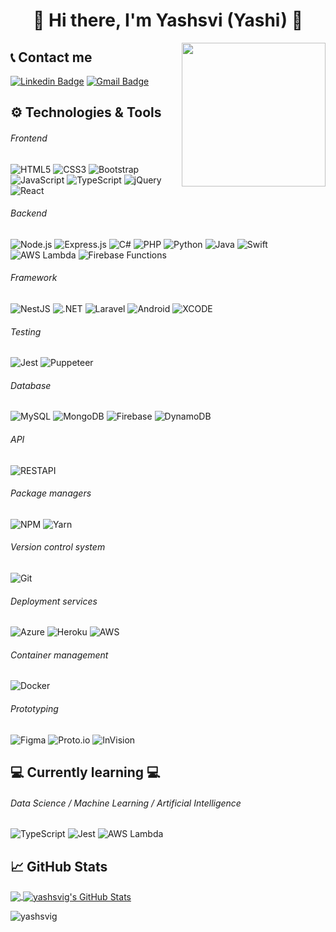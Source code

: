 <h1 align="center">
  👋
Hi there, I'm Yashsvi (Yashi)
  👋
</h1>

<img align='right' src="https://c.tenor.com/hl4H1KOXEMcAAAAM/bongo-cat-keyboard-smash.gif" width="230">

## 📞 Contact me

[![Linkedin Badge](https://img.shields.io/badge/-Yashsvi-blue?style=flat-square&logo=Linkedin&logoColor=white&link=https://www.linkedin.com/in/yashsvig/)](https://www.linkedin.com/in/yashsvi-g-893831107)
[![Gmail Badge](https://img.shields.io/badge/-Say_Hi!-c14438?style=flat-square&logo=Gmail&logoColor=white&link=mailto:girdhar.yashsvi@gmail.com)](mailto:girdhar.yashsvi@gmail.com)


## :gear: Technologies & Tools

###### Frontend

![HTML5](https://img.shields.io/badge/-HTML5-000000?style=flat&logo=HTML5)
![CSS3](https://img.shields.io/badge/-CSS3-000000?style=flat&logo=CSS3&logoColor=1572B6)
![Bootstrap](https://img.shields.io/badge/-Bootstrap-000000?style=flat&logo=Bootstrap&logoColor=563D7C)
![JavaScript](https://img.shields.io/badge/-JavaScript-000000?style=flat&logo=javascript)
![TypeScript](https://img.shields.io/badge/-TypeScript-000000?style=flat&logo=typescript)
![jQuery](https://img.shields.io/badge/-jQuery-000000?style=flat&logo=jquery)
![React](https://img.shields.io/badge/-React-000000?style=flat&logo=React&logoColor=61DAFB)

###### Backend

![Node.js](https://img.shields.io/badge/-Node.js-000000?style=flat&logo=Node.js&logoColor=339933)
![Express.js](https://img.shields.io/badge/-Express.js-000000?style=flat&logo=javascript&logoColor=808080)
![C#](https://img.shields.io/badge/-C_Sharp-000000?style=flat&logo=c-sharp)
![PHP](https://img.shields.io/badge/-PHP-000000?style=flat&logo=php&logoColor=8993be)
![Python](https://img.shields.io/badge/-Python-000000?style=flat&logo=python&logoColor=4B8BBE)
![Java](https://img.shields.io/badge/-Java-000000?style=flat&logo=java&logoColor=FFA500)
![Swift](https://img.shields.io/badge/-Swift-000000?style=flat&logo=swift&logoColor=FFA500)
![AWS Lambda](https://img.shields.io/badge/-AWS_Lambda-000000?style=flat&logo=amazon-aws)
![Firebase Functions](https://img.shields.io/badge/-Firebase_Functions-000000?style=flat&logo=firebase)

###### Framework

![NestJS](https://img.shields.io/badge/-NestJS-000000?style=flat&logo=nestjs&logoColor=E0234E)
![.NET](https://img.shields.io/badge/-ASP.NET-000000?style=flat&logo=.net&logoColor=339933)
![Laravel](https://img.shields.io/badge/-Laravel-000000?style=flat&logo=laravel&logoColor=fb503b)
![Android](https://img.shields.io/badge/-Android-000000?style=flat&logo=android&logoColor=3DDC84)
![XCODE](https://img.shields.io/badge/-xcode-000000?style=flat&logo=xcode)

###### Testing

![Jest](https://img.shields.io/badge/-Jest-000000?style=flat&logo=jest)
![Puppeteer](https://img.shields.io/badge/-Puppeteer-000000?style=flat&logo=puppeteer)
###### Database

![MySQL](https://img.shields.io/badge/-MySQL-000000?style=flat&logo=MySQL)
![MongoDB](https://img.shields.io/badge/-MongoDB-000000?style=flat&logo=MongoDB)
![Firebase](https://img.shields.io/badge/-Firebase-000000?style=flat&logo=Firebase)
![DynamoDB](https://img.shields.io/badge/-DynamoDB-000000?style=flat&logo=Amazon-aws)

###### API

![RESTAPI](https://img.shields.io/badge/-REST_API-000000?style=flat&logo=none&logoColor=336791)

###### Package managers

![NPM](https://img.shields.io/badge/-NPM-000000?style=flat&logo=NPM&logoColor=CB3837)
![Yarn](https://img.shields.io/badge/-Yarn-000000?style=flat&logo=Yarn&logoColor=2C8EBB)


###### Version control system

![Git](https://img.shields.io/badge/-Git-000000?style=flat&logo=Git&logoColor=F05032)


###### Deployment services

![Azure](https://img.shields.io/badge/-Azure-000000?style=flat&logo=microsoft)
![Heroku](https://img.shields.io/badge/-Heroku-000000?style=flat&logo=Heroku&logoColor=8993be)
![AWS](https://img.shields.io/badge/-AWS-000000?style=flat&logo=amazon-aws)

###### Container management

![Docker](https://img.shields.io/badge/-Docker-000000?style=flat&logo=Docker&logoColor=2496ED)

###### Prototyping

![Figma](https://img.shields.io/badge/-Figma-000000?style=flat&logo=figma)
![Proto.io](https://img.shields.io/badge/-Proto.io-000000?style=flat&logo=proto.io)
![InVision](https://img.shields.io/badge/-InVision-000000?style=flat&logo=invision)

## :computer: Currently learning :computer:
###### Data Science / Machine Learning / Artificial Intelligence
![TypeScript](https://img.shields.io/badge/-TypeScript-000000?style=flat&logo=typescript)
![Jest](https://img.shields.io/badge/-Jest-000000?style=flat&logo=jest)
![AWS Lambda](https://img.shields.io/badge/-AWS-000000?style=flat&logo=amazon)

## &#x1f4c8; GitHub Stats

<a href="https://github.com/YashsviG/YashsviG">
  <img align="center" src="https://github-readme-stats.vercel.app/api/top-langs/?username=yashsvig&title_color=ffffff&text_color=c9cacc&icon_color=2bbc8a&bg_color=1d1f21&langs_count=6" />
</a>
<a href="https://github.com/YashsviG/YashsviG">
  <img align="center" src="https://github-readme-stats.vercel.app/api?username=yashsvig&show_icons=true&line_height=27&count_private=true&title_color=ffffff&text_color=c9cacc&icon_color=ffff00&bg_color=1d1f21&hide=issues" alt="yashsvig's GitHub Stats" />
</a>
<p align="left"> <img src="https://komarev.com/ghpvc/?username=yashsvig" alt="yashsvig" /> </p>
